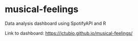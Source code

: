 # musical-feelings
Data analysis dashboard using SpotifyAPI and R

Link to dashboard: https://jctubio.github.io/musical-feelings/